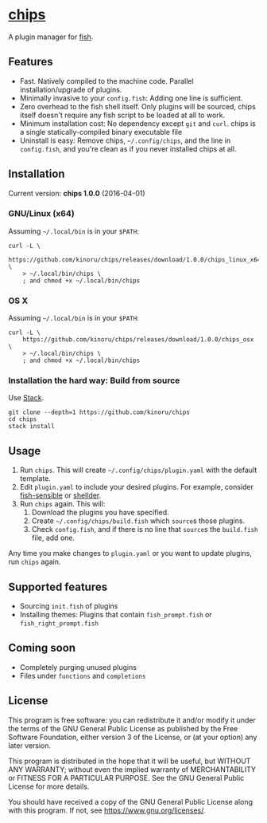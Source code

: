 # [chips]

A plugin manager for [fish].

## Features

- Fast. Natively compiled to the machine code. Parallel installation/upgrade of plugins.
- Minimally invasive to your `config.fish`: Adding one line is sufficient.
- Zero overhead to the fish shell itself. Only plugins will be sourced, chips itself doesn't require any fish script to be loaded at all to work.
- Minimum installation cost: No dependency except `git` and `curl`. chips is a single statically-compiled binary executable file
- Uninstall is easy: Remove chips, `~/.config/chips`, and the line in `config.fish`, and you're clean as if you never installed chips at all.

## Installation

Current version: **chips 1.0.0** (2016-04-01)

### GNU/Linux (x64)

Assuming `~/.local/bin` is in your `$PATH`:

```fish
curl -L \
    https://github.com/kinoru/chips/releases/download/1.0.0/chips_linux_x64 \
    > ~/.local/bin/chips \
    ; and chmod +x ~/.local/bin/chips
```

### OS X

Assuming `~/.local/bin` is in your `$PATH`:

```fish
curl -L \
    https://github.com/kinoru/chips/releases/download/1.0.0/chips_osx \
    > ~/.local/bin/chips \
    ; and chmod +x ~/.local/bin/chips
```

### Installation the hard way: Build from source

Use [Stack].

```fish
git clone --depth=1 https://github.com/kinoru/chips
cd chips
stack install
```

## Usage

1. Run `chips`. This will create `~/.config/chips/plugin.yaml` with the default template.
1. Edit `plugin.yaml` to include your desired plugins. For example, consider [fish-sensible] or [shellder].
1. Run `chips` again. This will:
    1. Download the plugins you have specified.
    1. Create `~/.config/chips/build.fish` which `source`s those plugins.
    1. Check `config.fish`, and if there is no line that `source`s the `build.fish` file, add one.

Any time you make changes to `plugin.yaml` or you want to update plugins, run `chips` again.

## Supported features

- Sourcing `init.fish` of plugins
- Installing themes: Plugins that contain `fish_prompt.fish` or `fish_right_prompt.fish`

## Coming soon

- Completely purging unused plugins
- Files under `functions` and `completions`

## License

This program is free software: you can redistribute it and/or modify it under the terms of the GNU General Public License as published by the Free Software Foundation, either version 3 of the License, or (at your option) any later version.

This program is distributed in the hope that it will be useful, but WITHOUT ANY WARRANTY; without even the implied warranty of MERCHANTABILITY or FITNESS FOR A PARTICULAR PURPOSE.  See the GNU General Public License for more details.

You should have received a copy of the GNU General Public License along with this program.  If not, see <https://www.gnu.org/licenses/>.

[chips]: https://en.wikipedia.org/wiki/Fish_and_chips
[fish]: https://fishshell.com/
[Stack]: http://haskellstack.org/
[fish-sensible]: https://github.com/simnalamburt/fish-sensible
[shellder]: https://github.com/simnalamburt/shellder
